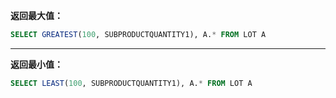 
**返回最大值：**

```sql
SELECT GREATEST(100, SUBPRODUCTQUANTITY1), A.* FROM LOT A
```

------------

**返回最小值：**

```sql
SELECT LEAST(100, SUBPRODUCTQUANTITY1), A.* FROM LOT A

```